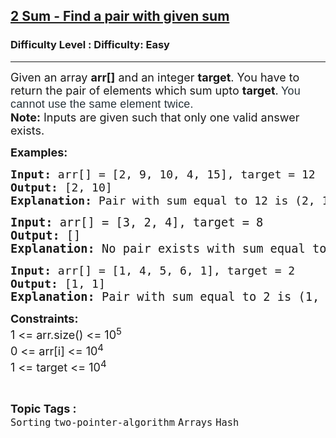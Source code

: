 <h2><a href="https://www.geeksforgeeks.org/problems/2-sum-find-a-pair-with-given-sum/1?page=1&category=two-pointer-algorithm&difficulty=Easy,Hard&status=unsolved,attempted&sortBy=accuracy">2 Sum - Find a pair with given sum</a></h2><h3>Difficulty Level : Difficulty: Easy</h3><hr><div class="problems_problem_content__Xm_eO"><p><span style="font-size: 18px;">Given an array&nbsp;<strong>arr[]</strong>&nbsp;and an integer&nbsp;<strong>target</strong>.&nbsp;</span><span style="font-size: 18px;">You have to return the pair of elements which sum upto <strong>target</strong>.<strong> </strong></span><span style="box-sizing: border-box; margin: 0px; padding: 0px; border: 0px; font-size: 18px; vertical-align: baseline; color: #273239; font-family: Nunito, sans-serif; letter-spacing: 0.162px; background-color: #ffffff;">You cannot use the same element&nbsp;</span><span style="box-sizing: border-box; margin: 0px; padding: 0px; border: 0px; font-size: 18px; vertical-align: baseline; color: #273239; font-family: Nunito, sans-serif; letter-spacing: 0.162px; background-color: #ffffff;"><span style="box-sizing: border-box; margin: 0px; padding: 0px; border: 0px; vertical-align: baseline;">twice</span></span><span style="box-sizing: border-box; margin: 0px; padding: 0px; border: 0px; font-size: 18px; vertical-align: baseline; color: #273239; font-family: Nunito, sans-serif; letter-spacing: 0.162px; background-color: #ffffff;">.<br></span><span style="font-size: 18px;"><strong>Note:</strong> Inputs are given such that only one valid answer exists.</span></p>
<p><strong style="font-size: 18px;">Examples:</strong></p>
<pre><span style="font-size: 18px;"><strong>Input: </strong></span><span style="font-size: 18px;">arr[] = [2, 9, 10, 4, 15], target = 12</span><span style="font-size: 18px;">
<strong>Output: </strong>[2, 10]<strong>
Explanation: </strong></span><span style="font-size: 18px;">Pair with sum equal to 12 is (2, 10).</span></pre>
<pre><span style="font-size: 14pt;"><strong>Input: </strong>arr[] = [3, 2, 4], target = 8
<strong>Output: </strong>[]<strong>
Explanation: </strong></span><span style="font-size: 18.6667px;">No pair exists with sum equal to 8.</span></pre>
<pre><span style="font-size: 18px;"><strong>Input: </strong>arr[] = [1, 4, 5, 6, 1],</span><span style="font-size: 18px;"> target = 2</span><span style="font-size: 18px;">
<strong>Output: </strong>[1, 1]</span><span style="font-size: 14pt;"><strong>
Explanation: </strong></span><span style="font-size: 18.6667px;">Pair with sum equal to 2 is (1, 1).</span></pre>
<p><span style="font-size: 18px;"><strong>Constraints:<br></strong>1 &lt;= arr.size() &lt;= 10<sup>5</sup><strong><br></strong></span><span style="font-size: 18px;">0 &lt;= arr[i]&nbsp;</span><span style="font-size: 18px;">&lt;= 10<sup>4</sup></span><span style="font-size: 18px;"><br></span><span style="font-size: 18px;">1 &lt;= target &lt;= 10<sup>4</sup></span></p></div><br><p><span style=font-size:18px><strong>Topic Tags : </strong><br><code>Sorting</code>&nbsp;<code>two-pointer-algorithm</code>&nbsp;<code>Arrays</code>&nbsp;<code>Hash</code>&nbsp;